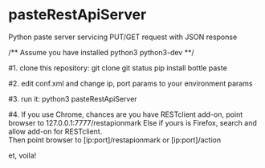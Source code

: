 # pasteRestApiServer
Python paste server servicing PUT/GET request with JSON response

/** Assume you have installed python3 python3-dev **/

#1. clone this repository:
git clone
git status
pip install bottle paste

#2. edit conf.xml and change ip, port params to your environment params

#3. run it:
python3 pasteRestApiServer

#4. If you use Chrome, chances are you have RESTclient add-on, point browser to 127.0.0.1:7777/restapionmark
Else if yours is Firefox, search and allow add-on for RESTclient.  
Then point browser to [ip:port]/restapionmark or [ip:port]/action

et, voila!
